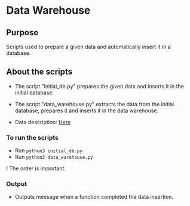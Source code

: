 # Data Warehouse
## Purpose
Scripts used to prepare a given data and automatically insert it in a database.

## About the scripts
- The script "initial_db.py" prepares the given data and inserts it in the initial database.
- The script "data_warehouse.py" extracts the data from the initial database, prepares it and inserts it in the data warehouse.

- Data description: [Here](https://sorry.vse.cz/~berka/challenge/pkdd1999/berka.htm)

### To run the scripts
- Run `python3 initial_db.py`
- Run `python3 data_warehouse.py`

! The order is important.

### Output
- Outputs message when a function completed the data insertion.
